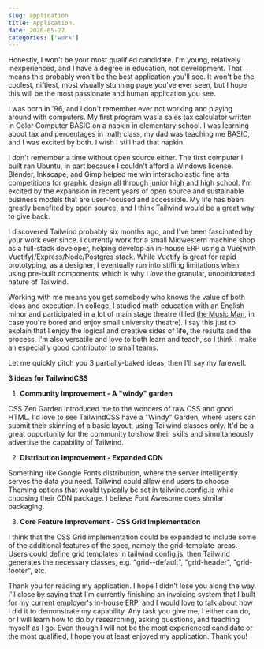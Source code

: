 ```yaml
---
slug: application
title: Application.
date: 2020-05-27
categories: ['work']
---
```

Honestly, I won't be your most qualified candidate. I'm young, relatively inexperienced, and I have a degree in education, not development. That means this probably won't be the best application you'll see. It won't be the coolest, niftiest, most visually stunning page you've ever seen, but I hope this will be the most passionate and human application you see.

I was born in '96, and I don't remember ever not working and playing around with computers. My first program was a sales tax calculator written in Color Computer BASIC on a napkin in elementary school. I was learning about tax and percentages in math class, my dad was teaching me BASIC, and I was excited by both. I wish I still had that napkin.

I don't remember a time without open source either. The first computer I built ran Ubuntu, in part because I couldn't afford a Windows license. Blender, Inkscape, and Gimp helped me win interscholastic fine arts competitions for graphic design all through junior high and high school. I'm excited by the expansion in recent years of open source and sustainable business models that are user-focused and accessible. My life has been greatly benefited by open source, and I think Tailwind would be a great way to give back.

I discovered Tailwind probably six months ago, and I've been fascinated by your work ever since. I currently work for a small Midwestern machine shop as a full-stack developer, helping develop an in-house ERP using a Vue(with Vuetify)/Express/Node/Postgres stack. While Vuetify is great for rapid prototyping, as a designer, I eventually run into stifling limitations when using pre-built components, which is why I *love* the granular, unopinionated nature of Tailwind.

Working with me means you get somebody who knows the value of both ideas and execution. In college, I studied math education with an English minor and participated in a lot of main stage theatre (I led [the Music Man](https://www.youtube.com/watch?v=oCM_n0GDxps), in case you're bored and enjoy small university theatre). I say this just to explain that I enjoy the logical and creative sides of life, the results and the process. I'm also versatile and love to both learn and teach, so I think I make an especially good contributor to small teams.

Let me quickly pitch you 3 partially-baked ideas, then I'll say my farewell.

**3 ideas for TailwindCSS**

1. **Community Improvement - A "windy" garden**

CSS Zen Garden introduced me to the wonders of raw CSS and good HTML. I'd love to see TailwindCSS have a "Windy" Garden, where users can submit their skinning of a basic layout, using Tailwind classes only. It'd be a great opportunity for the community to show their skills and simultaneously advertise the capability of Tailwind.

2. **Distribution Improvement - Expanded CDN**

Something like Google Fonts distribution, where the server intelligently serves the data you need. Tailwind could allow end users to choose Theming options that would typically be set in tailwind.config.js while choosing their CDN package. I believe Font Awesome does similar packaging.

3. **Core Feature Improvement - CSS Grid Implementation**

I think that the CSS Grid implementation could be expanded to include some of the additional features of the spec, namely the grid-template-areas. Users could define grid templates in tailwind.config.js, then Tailwind generates the necessary classes, e.g. "grid--default", "grid-header", "grid-footer", etc.

Thank you for reading my application. I hope I didn't lose you along the way. I'll close by saying that I'm currently finishing an invoicing system that I built for my current employer's in-house ERP, and I would love to talk about how I did it to demonstrate my capability. Any task you give me, I either can do, or I will learn how to do by researching, asking questions, and teaching myself as I go. Even though I will not be the most experienced candidate or the most qualified, I hope you at least enjoyed my application. Thank you!